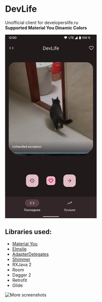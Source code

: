 # DevLife
Unofficial client for developerslife.ru  
**Supported Material You Dinamic Colors**

<img src="https://github.com/s44khin/DevLife/blob/0.1.1/images/1.png" width="300">

## Libraries used:
- [Material You](https://m3.material.io/)
- [Elmslie](https://github.com/vivid-money/elmslie)
- [AdapterDelegates](https://github.com/sockeqwe/AdapterDelegates)
- [Shimmer](https://github.com/facebook/shimmer-android)
- RXJava 2
- Room
- Dagger 2
- Retrofit
- Glide

![More screenshots](https://github.com/s44khin/DevLife/tree/0.1.1/images)